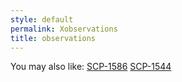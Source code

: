 ```yaml
---
style: default
permalink: Xobservations
title: observations
---
```

You may also like:
[SCP-1586](http://scp-wiki.net/scp-1586)
[SCP-1544](http://scp-wiki.net/scp-1544)